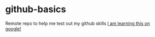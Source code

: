 # github-basics
Remote repo to help me test out my github skills
[I am learning this on google!](http://mmm.google.com)

